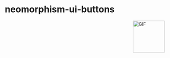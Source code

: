 # neomorphism-ui-buttons

<img align="right" alt="GIF" src="https://github.com/souvikguria98/neomorphism-ui-buttons/blob/master/snap1.png" width="100" />
